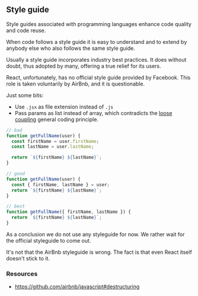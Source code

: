 ## Style guide

Style guides associated with programming languages enhance code quality and code reuse.

When code follows a style guide it is easy to understand and to extend by anybody else who also follows the same style guide.

Usually a style guide incorporates industry best practices. It does without doubt, thus adopted by many, offering a true relief for its users.

React, unfortunately, has no official style guide provided by Facebook. This role is taken voluntarily by AirBnb, and it is questionable.

Just some bits:

- Use `.jsx` as file extension instead of `.js`
- Pass params as list instead of array, which contradicts the [loose coupling](https://alistapart.com/article/coding-with-clarity#section3) general coding principle.

```javascript
// bad
function getFullName(user) {
  const firstName = user.firstName;
  const lastName = user.lastName;

  return `${firstName} ${lastName}`;
}

// good
function getFullName(user) {
  const { firstName, lastName } = user;
  return `${firstName} ${lastName}`;
}

// best
function getFullName({ firstName, lastName }) {
  return `${firstName} ${lastName}`;
}
```

As a conclusion we do not use any styleguide for now. We rather wait for the official styleguide to come out.

It's not that the AirBnb styleguide is wrong. The fact is that even React itself doesn't stick to it.

### Resources

- https://github.com/airbnb/javascript#destructuring   
